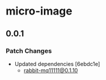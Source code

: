 # micro-image

## 0.0.1

### Patch Changes

-   Updated dependencies [6ebdc1e]
    -   rabbit-mq11111@0.1.10
